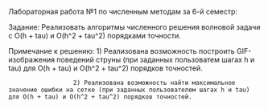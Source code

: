 Лабораторная работа №1 по численным методам за 6-й семестр:

Задание: Реализовать алгоритмы численного решения волновой задачи с O(h + tau) и O(h^2 + tau^2) порядками точности.

Примечание к решению: 1) Реализована возможность построить GIF-изображения поведений струны (при заданных пользоватем шагах h и tau) для O(h + tau) и O(h^2 + tau^2) порядков точностей.

                      2) Реализована возможность найти максимальное значение ошибки на сетке (при заданных пользователем шагах h и tau) для O(h + tau) и O(h^2 + tau^2) порядков точностей.
